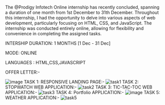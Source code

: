 The @Prodigy Infotech Online internship has recently concluded, spanning a duration of one month from 1st December to 31th December. Throughout this internship, I had the opportunity to delve into various aspects of web development, particularly focusing on HTML, CSS, and JavaScript. The internship was conducted entirely online, allowing for flexibility and convenience in completing the assigned tasks.

INTERSHIP DURATION: 1 MONTHS [1 Dec - 31 Dec]

MODE: ONLINE

LANGUAGES : HTML,CSS,JAVASCRIPT

OFFER LETTER:-

![image](https://github.com/user-attachments/assets/e981b138-5220-41b5-a209-45b4ba89087c)
TASK 1: RESPONSIVE LANDING PAGE:-
![task1](https://github.com/user-attachments/assets/a4ce7db6-7005-4ebf-8cbe-bcf5b799b913)
TASK 2: STOPWATCH WEB APPLICATION:-
![task2](https://github.com/user-attachments/assets/827c443e-dd7e-4c0a-8f41-3100717ab9b6)
TASK 3: TIC-TAC-TOC WEB APPLICATION:-
![task3](https://github.com/user-attachments/assets/0052396a-4a9b-4106-8c79-597d877cdefc)
TASK 4: Portfolio APPLICATION:-
![image](https://github.com/user-attachments/assets/14e3ce5a-f71d-4c4b-a389-9f09ec0db998)
TASK 5: WEATHER APPLICATION:-
![task5](https://github.com/user-attachments/assets/84f48112-cf51-4432-ac34-52a073e19f05)


